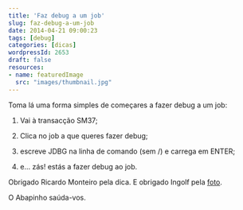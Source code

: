 ```yaml
---
title: 'Faz debug a um job'
slug: faz-debug-a-um-job
date: 2014-04-21 09:00:23
tags: [debug]
categories: [dicas]
wordpressId: 2653
draft: false
resources:
- name: featuredImage
  src: "images/thumbnail.jpg"
---
```

Toma lá uma forma simples de começares a fazer debug a um job:

  1. Vai à transacção SM37;

  2. Clica no job a que queres fazer debug;

  3. escreve JDBG na linha de comando (sem /) e carrega em ENTER;

  4. e... zás! estás a fazer debug ao job.

Obrigado Ricardo Monteiro pela dica.
E obrigado Ingolf pela [foto][1].

O Abapinho saúda-vos.

   [1]: https://www.flickr.com/photos/ingolfbln/8218328156/

